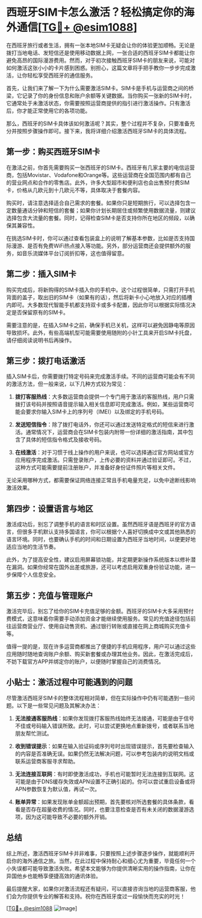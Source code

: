 # 西班牙SIM卡怎么激活？轻松搞定你的海外通信[[TG💪+ @esim1088](https://t.me/s/esim1088)]

在西班牙旅行或者生活，拥有一张本地SIM卡无疑会让你的体验更加顺畅。无论是拨打当地电话、发短信还是使用移动数据上网，一张合适的西班牙SIM卡都能让你避免高昂的国际漫游费用。然而，对于初次接触西班牙SIM卡的朋友来说，可能对如何激活这张小小的卡片感到困惑。别担心，这篇文章将手把手教你一步步完成激活，让你轻松享受西班牙的通信服务。

首先，让我们来了解一下为什么需要激活SIM卡。SIM卡是手机与运营商之间的桥梁，它记录了你的身份信息和账户余额等关键数据。当你购买一张新的SIM卡时，它通常处于未激活状态，你需要按照运营商提供的指引进行激活操作。只有激活后，你才能正常使用它的各项功能。

那么，西班牙的SIM卡具体该如何激活呢？其实，整个过程并不复杂，只要准备充分并按照步骤操作即可。接下来，我将详细介绍激活西班牙SIM卡的具体流程。

## 第一步：购买西班牙SIM卡

在激活之前，你首先需要购买一张西班牙的SIM卡。西班牙有几家主要的电信运营商，包括Movistar、Vodafone和Orange等。这些运营商在全国范围内都有自己的营业网点和合作的零售店。此外，许多大型超市和便利店也会出售预付费SIM卡，价格从几欧元到十几欧元不等，具体取决于套餐内容。

购买时，请注意选择适合自己需求的套餐。如果你只是短期旅行，可以选择包含一定数量通话分钟和短信的套餐；如果你计划长期居住或频繁使用数据流量，则建议选择包含大流量的套餐。同时，记得检查SIM卡是否支持你所在地区的频段，以确保其兼容性。

在挑选SIM卡时，你可以通过查看包装盒上的说明了解基本参数，比如是否支持国际漫游、是否有免费WiFi热点接入等功能。另外，部分运营商还会提供额外的服务，如音乐流媒体平台订阅折扣等，这也值得留意。

## 第二步：插入SIM卡

购买完成后，将新购得的SIM卡插入你的手机中。这个过程很简单，只需打开手机背面的盖子，取出旧的SIM卡（如果有的话），然后将新卡小心地放入对应的插槽内即可。大多数现代智能手机都支持双卡或多卡配置，因此你可以根据实际情况决定是否保留原有的SIM卡。

需要注意的是，在插入SIM卡之前，确保手机已关机，这样可以避免因静电等原因导致损坏。此外，有些高端机型可能需要使用随附的小针工具来开启SIM卡托盘，请仔细阅读说明书后再操作。

## 第三步：拨打电话激活

插入SIM卡后，你需要拨打特定号码来完成激活手续。不同的运营商可能会有不同的激活方法，但一般来说，以下几种方式较为常见：

1. **拨打客服热线**：大多数运营商会提供一个专门用于激活的客服热线，用户只需拨打该号码并按照语音提示输入相关信息即可完成激活。例如，某些运营商可能会要求你输入SIM卡上的序列号（IMEI）以及绑定的手机号码。

2. **发送短信指令**：除了拨打电话外，你还可以通过发送特定格式的短信来进行激活。通常情况下，运营商会在SIM卡包装内附带一份详细的激活指南，其中包含了具体的短信指令格式及接收号码。

3. **在线激活**：对于习惯于线上操作的用户来说，也可以选择通过官方网站或官方应用程序完成激活。只需登录账户，上传必要的资料并通过验证即可。不过，这种方式可能需要提前注册账户，并准备好身份证件照片等相关文件。

无论采用哪种方式，都需要保证网络连接正常且手机电量充足，以免中途断线影响激活效果。

## 第四步：设置语言与地区

激活成功后，别忘了调整手机的语言和时区设置。虽然西班牙语是西班牙的官方语言，但很多手机默认支持多国语言，你可以根据个人喜好切换成中文或其他熟悉的语言环境。同时，也要确认手机的时间和日期设置为西班牙当地时间，以便更好地适应当地的生活节奏。

此外，为了提高安全性，建议启用屏幕锁功能，并定期更新操作系统版本以修补潜在漏洞。如果你经常在国外出差或旅游，还可以考虑启用双重身份验证功能，进一步保障个人信息安全。

## 第五步：充值与管理账户

激活完毕后，别忘了给你的SIM卡充值足够的金额。西班牙的SIM卡大多采用预付费模式，这意味着你需要手动添加资金才能继续使用服务。常见的充值途径包括前往运营商营业厅、使用自动售货机、通过银行转账或直接在网上商城购买充值卡等。

值得一提的是，现在许多运营商都推出了便捷的手机应用程序，用户可以通过这些应用随时随地查询账户余额、购买新套餐或办理其他业务。因此，在激活完成后，不妨下载官方APP并绑定你的账户，以便随时掌握自己的消费情况。

## 小贴士：激活过程中可能遇到的问题

尽管激活西班牙SIM卡的整体流程相对简单，但在实际操作中仍有可能遇到一些问题。以下是一些常见问题及其解决办法：

1. **无法接通客服热线**：如果你发现拨打客服热线始终无法接通，可能是由于信号不佳或号码输入错误所致。此时，可以尝试更换地点重新拨号，或者联系当地朋友帮忙测试。

2. **收到错误提示**：如果在输入验证码或序列号时出现错误提示，首先要检查输入的内容是否准确无误。如果仍然无法解决问题，可以参考包装内的说明文档或联系运营商客服寻求帮助。

3. **无法连接互联网**：有时即使激活成功，手机也可能暂时无法连接到互联网。这可能是由于DNS缓存失效或APN设置不正确引起的。你可以尝试重启设备或将APN参数恢复为默认值，再试一次。

4. **账单异常**：如果发现账单金额超出预期，首先要核对所选套餐的具体条款，看看是否存在超量收费的情况。同时，也要注意检查是否有未关闭的数据漫游选项，因为这可能导致不必要的额外开销。

## 总结

综上所述，激活西班牙SIM卡并非难事，只要按照上述步骤逐步操作，就能顺利开启你的海外通信之旅。当然，在此过程中保持耐心和细心尤为重要，毕竟任何一个小失误都可能导致激活失败。希望本文能够为你提供清晰实用的操作指南，让你在异国他乡也能畅享便捷高效的通讯体验。

最后提醒大家，如果你对激活流程还有疑问，可以直接咨询当地的运营商客服，他们会为你提供专业的解答和支持。祝你在西班牙度过一段愉快而充实的时光！

[[TG💪+ @esim1088](https://t.me/s/esim1088) ![Image](https://i.postimg.cc/4NQfJmqS/Snipaste-2025-05-13-00-14-12.png)]